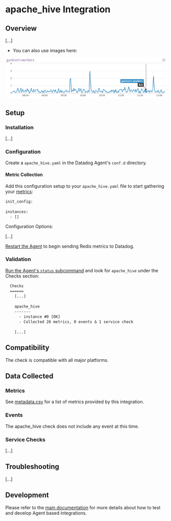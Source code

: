 # apache_hive Integration

## Overview

[...]

* You can also use images here:

![snapshot](https://raw.githubusercontent.com/DataDog/cookiecutter-datadog-check/master/%7B%7Bcookiecutter.check_name%7D%7D/images/snapshot.png)

## Setup

### Installation

[...]

### Configuration

Create a `apache_hive.yaml` in the Datadog Agent's `conf.d` directory.

#### Metric Collection

Add this configuration setup to your `apache_hive.yaml` file to start gathering your [metrics](#metrics):

```
init_config:

instances:
  - []
```

Configuration Options:

[...]

[Restart the Agent](https://docs.datadoghq.com/agent/faq/agent-commands/#start-stop-restart-the-agent) to begin sending Redis metrics to Datadog.

### Validation

[Run the Agent's `status` subcommand](https://docs.datadoghq.com/agent/faq/agent-commands/#agent-status-and-information) and look for `apache_hive` under the Checks section:

```
  Checks
  ======
    [...]

    apache_hive
    -------
      - instance #0 [OK]
      - Collected 26 metrics, 0 events & 1 service check

    [...]
```

## Compatibility

The check is compatible with all major platforms.

## Data Collected

### Metrics

See [metadata.csv](metadata.csv) for a list of metrics provided by this integration.

### Events

The apache_hive check does not include any event at this time.

### Service Checks

[...]

## Troubleshooting

[...]

## Development

Please refer to the [main documentation](https://docs.datadoghq.com/developers/)
for more details about how to test and develop Agent based integrations.

